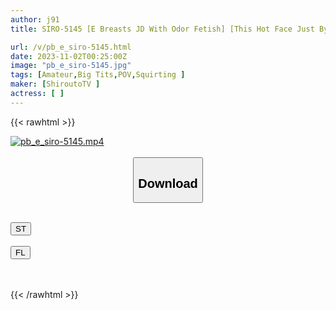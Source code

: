 ```yaml
---
author: j91
title: SIRO-5145 [E Breasts JD With Odor Fetish] [This Hot Face Just By Kissing] Maybe I Have A Strong Sexual Desire…? When You Stick Your Hard Cock Into Her Sensitive Pussy, Her Face And Pussy Will Become Smooth! [First Shoot] AV Application Online → AV Experience Shooting 2058

url: /v/pb_e_siro-5145.html
date: 2023-11-02T00:25:00Z
image: "pb_e_siro-5145.jpg"
tags: [Amateur,Big Tits,POV,Squirting ]
maker: [ShiroutoTV ]
actress: [ ]
---
```



{{< rawhtml >}}

<div class="video" data-videoid="lD9mqaMDjkf7G7w">
    <a href="javascript:;">
        <img src="https://my.j91.asia/v/pb_e_siro-5145.jpg" width="WIDTH" height="HEIGHT" alt="pb_e_siro-5145.mp4" loading="lazy">
    </a>
</div>

<script type="text/javascript" src="https://j91.asia/asset/on-demand-st.js"></script>

<br>
  <link rel="stylesheet" href="https://j91.asia/asset/bs5.css">
  
  <center>
  <button class="btn btn-primary" type="button" data-bs-toggle="collapse" data-bs-target=".multi-collapse" aria-expanded="false" aria-controls="multiCollapseExample1 multiCollapseExample2"><h2>Download</h2></button></center>
</p>
<div class="row">
  <div class="col">
    <div class="collapse multi-collapse" id="multiCollapseExample1">
      <div class="card card-body">
	      	      <br>
<div class="buttons">  
<a href="https://streamtape.to/v/lD9mqaMDjkf7G7w" target="_blank"><button class="btn-hover color-3"><i class="fa fa-download"></i> ST</button></a></div>
    </div>
  </div>
</div>
  <div class="col">
    <div class="collapse multi-collapse" id="multiCollapseExample2">
      <div class="card card-body">
	      <br>
<div class="buttons">
    <a href="https://filelions.online/f/rm7bxhxp8w0t" target="_blank"><button class="btn-hover color-9"><i class="fa fa-download"></i> FL</button></a></div>
<br><br>
      </div>
    </div>
  </div>
</div>

{{< /rawhtml >}}
